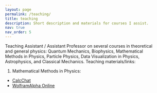 ```yaml
---
layout: page
permalink: /teaching/
title: teaching
description: Short description and materials for courses I assist.
nav: true
nav_order: 5
---
```


Teaching Assistant / Assistant Professor on several courses in theoretical and general physics: Quantum Mechanics, Biophysics, Mathematical Methods in Physics, Particle Physics, Data Visualization in Physics, Astrophysics, and Classical Mechanics. 
Teaching materials/links:
1. Mathematical Methods in Physics:
  - [CalcChat](https://www.calcchat.com/book/Calculus-10e/)
  - [WolframAlpha Online](https://www.wolframalpha.com/input?i=plot+sqrt%281-x%5E2%2By%5E2%29)
